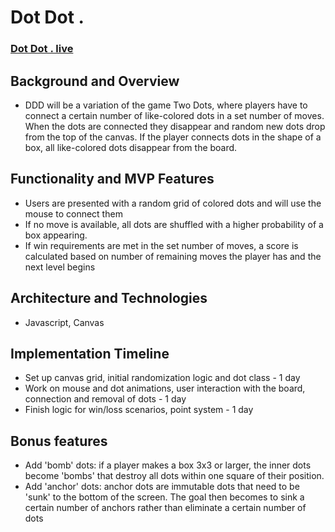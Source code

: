 # Dot Dot .

### [Dot Dot . live](http://dotdotdots.xyz/)

## Background and Overview
* DDD will be a variation of the game Two Dots, where players have to connect a certain number of like-colored dots in a set number of moves. When the dots are connected they disappear and random new dots drop from the top of the canvas. If the player connects dots in the shape of a box, all like-colored dots disappear from the board. 
## Functionality and MVP Features
* Users are presented with a random grid of colored dots and will use the mouse to connect them
* If no move is available, all dots are shuffled with a higher probability of a box appearing.
* If win requirements are met in the set number of moves, a score is calculated based on number of remaining moves the player has and the next level begins
## Architecture and Technologies
* Javascript, Canvas
## Implementation Timeline
* Set up canvas grid, initial randomization logic and dot class - 1 day
* Work on mouse and dot animations, user interaction with the board, connection and removal of dots - 1 day
* Finish logic for win/loss scenarios, point system - 1 day 

## Bonus features
* Add 'bomb' dots: if a player makes a box 3x3 or larger, the inner dots become 'bombs' that destroy all dots within one square of their position.
* Add 'anchor' dots: anchor dots are immutable dots that need to be 'sunk' to the bottom of the screen. The goal then becomes to sink a certain number of anchors rather than eliminate a certain number of dots